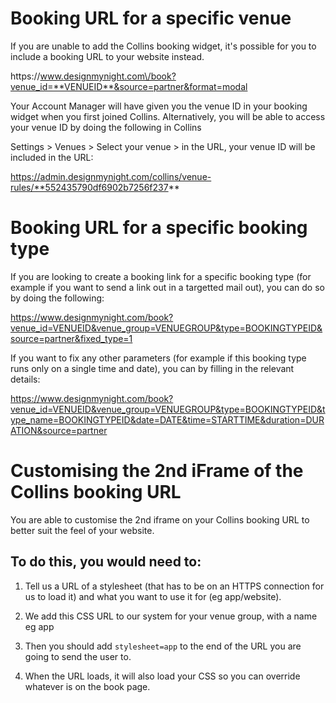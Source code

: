 # Booking URL for a specific venue

If you are unable to add the Collins booking widget, it's possible for you to include a booking URL to your website instead. 

https:\/\/www.designmynight.com\/book?venue_id=**VENUEID**&source=partner&format=modal

Your Account Manager will have given you the venue ID in your booking widget when you first joined Collins. Alternatively, you will be able to access your venue ID by doing the following in Collins

Settings > Venues > Select your venue > in the URL, your venue ID will be included in the URL:

https://admin.designmynight.com/collins/venue-rules/**552435790df6902b7256f237**

# Booking URL for a specific booking type

If you are looking to create a booking link for a specific booking type (for example if you want to send a link out in a targetted mail out), you can do so by doing the following:

https://www.designmynight.com/book?venue_id=VENUEID&venue_group=VENUEGROUP&type=BOOKINGTYPEID&source=partner&fixed_type=1

If you want to fix any other parameters (for example if this booking type runs only on a single time and date), you can by filling in the relevant details:

https://www.designmynight.com/book?venue_id=VENUEID&venue_group=VENUEGROUP&type=BOOKINGTYPEID&type_name=BOOKINGTYPEID&date=DATE&time=STARTTIME&duration=DURATION&source=partner

# Customising the 2nd iFrame of the Collins booking URL
You are able to customise the 2nd iframe on your Collins booking URL to better suit the feel of your website. 

## To do this, you would need to:

1. Tell us a URL of a stylesheet (that has to be on an HTTPS connection for us to load it) and what you want to use it for (eg app/website).

2. We add this CSS URL to our system for your venue group, with a name eg app

3. Then you should add `stylesheet=app` to the end of the URL you are going to send the user to.

4. When the URL loads, it will also load your CSS so you can override whatever is on the book page.
